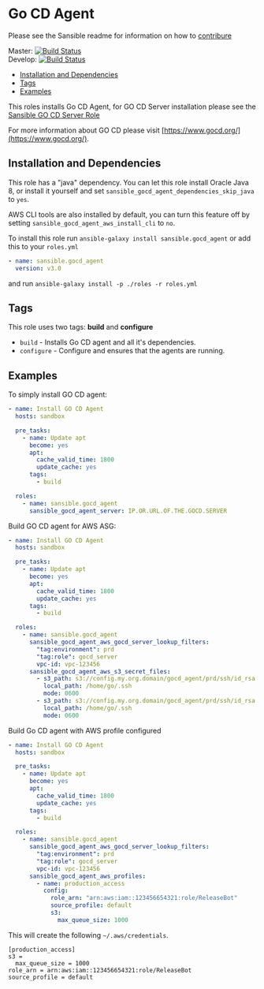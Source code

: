 # Go CD Agent

Please see the Sansible readme for information on how to
[contribure](https://github.com/sansible/sansible)

Master: [![Build Status](https://travis-ci.org/sansible/gocd_agent.svg?branch=master)](https://travis-ci.org/sansible/gocd_agent)  
Develop: [![Build Status](https://travis-ci.org/sansible/gocd_agent.svg?branch=develop)](https://travis-ci.org/sansible/gocd_agent)

* [Installation and Dependencies](#installation-and-dependencies)
* [Tags](#tags)
* [Examples](#examples)

This roles installs Go CD Agent, for GO CD Server installation please
see the [Sansible GO CD Server Role](https://github.com/sansible/gocd_server)

For more information about GO CD please visit
[https://www.gocd.org/](https://www.gocd.org/).


## Installation and Dependencies

This role has a "java" dependency. You can let this role install Oracle
Java 8, or install it yourself and set
`sansible_gocd_agent_dependencies_skip_java` to `yes`.

AWS CLI tools are also installed by default, you can turn this feature off
by setting `sansible_gocd_agent_aws_install_cli` to `no`.

To install this role run `ansible-galaxy install sansible.gocd_agent`
or add this to your `roles.yml`

```YAML
- name: sansible.gocd_agent
  version: v3.0
```

and run `ansible-galaxy install -p ./roles -r roles.yml`


## Tags

This role uses two tags: **build** and **configure**

* `build` - Installs Go CD agent and all it's dependencies.
* `configure` - Configure and ensures that the agents are running.


## Examples

To simply install GO CD agent:

```YAML
- name: Install GO CD Agent
  hosts: sandbox

  pre_tasks:
    - name: Update apt
      become: yes
      apt:
        cache_valid_time: 1800
        update_cache: yes
      tags:
        - build

  roles:
    - name: sansible.gocd_agent
      sansible_gocd_agent_server: IP.OR.URL.OF.THE.GOCD.SERVER
```

Build GO CD agent for AWS ASG:

```YAML
- name: Install GO CD Agent
  hosts: sandbox

  pre_tasks:
    - name: Update apt
      become: yes
      apt:
        cache_valid_time: 1800
        update_cache: yes
      tags:
        - build

  roles:
    - name: sansible.gocd_agent
      sansible_gocd_agent_aws_gocd_server_lookup_filters:
        "tag:environment": prd
        "tag:role": gocd_server
        vpc-id: vpc-123456
      sansible_gocd_agent_aws_s3_secret_files:
        - s3_path: s3://config.my.org.domain/gocd_agent/prd/ssh/id_rsa
          local_path: /home/go/.ssh
          mode: 0600
        - s3_path: s3://config.my.org.domain/gocd_agent/prd/ssh/id_rsa.pub
          local_path: /home/go/.ssh
          mode: 0600
```

Build Go CD agent with AWS profile configured

```YAML
- name: Install GO CD Agent
  hosts: sandbox

  pre_tasks:
    - name: Update apt
      become: yes
      apt:
        cache_valid_time: 1800
        update_cache: yes
      tags:
        - build

  roles:
    - name: sansible.gocd_agent
      sansible_gocd_agent_aws_gocd_server_lookup_filters:
        "tag:environment": prd
        "tag:role": gocd_server
        vpc-id: vpc-123456
      sansible_gocd_agent_aws_profiles:
        - name: production_access
          config:
            role_arn: "arn:aws:iam::123456654321:role/ReleaseBot"
            source_profile: default
            s3:
              max_queue_size: 1000
```

This will create the following `~/.aws/credentials`.

```
[production_access]
s3 =
  max_queue_size = 1000
role_arn = arn:aws:iam::123456654321:role/ReleaseBot
source_profile = default
```
